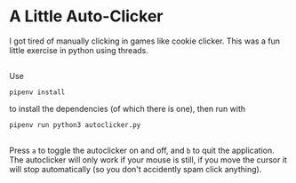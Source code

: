 # A Little Auto-Clicker

I got tired of manually clicking in games like cookie clicker. This was a fun little exercise in python using threads.

##

Use 
```
pipenv install
```
to install the dependencies (of which there is one), then run with 

```
pipenv run python3 autoclicker.py
``` 

##

Press `a` to toggle the autoclicker on and off, and `b` to quit the application. The autoclicker will only work if your mouse is still, if you move the cursor it will stop automatically (so you don't accidently spam click anything).